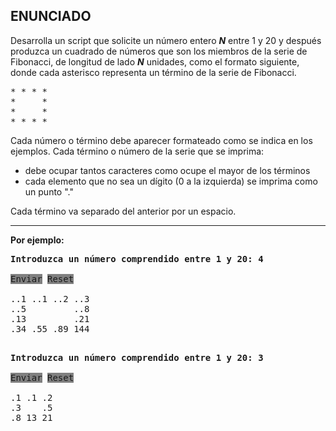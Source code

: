 ## ENUNCIADO

Desarrolla un script que solicite un número entero ***N*** entre 1 y 20 y después produzca un cuadrado de números que son los miembros de la serie de Fibonacci, de longitud de lado  ***N*** unidades, como el formato siguiente, donde cada asterisco representa un término de la serie de Fibonacci.

<pre>
* * * *
*     *
*     *
* * * *
</pre>
 
Cada número o término debe aparecer formateado como se indica en los ejemplos. Cada término o número de la serie que se imprima:
* debe ocupar tantos caracteres como ocupe el mayor de los términos
* cada elemento que no sea un dígito (0 a la izquierda) se imprima como un punto "."

Cada término va separado del anterior por un espacio.

---

**Por ejemplo:** 

<pre>
<b>Introduzca un número comprendido entre 1 y 20: 4 </b>

<font style = "background-color:grey">Enviar</font> <font style = "background-color:grey">Reset</font>

..1 ..1 ..2 ..3
..5         ..8
.13         .21
.34 .55 .89 144

</pre>

<pre>
<b>Introduzca un número comprendido entre 1 y 20: 3 </b>

<font style = "background-color:grey">Enviar</font> <font style = "background-color:grey">Reset</font>

.1 .1 .2
.3    .5
.8 13 21

</pre>